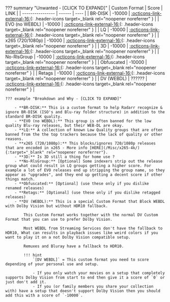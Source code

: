 ??? summary "Unwanted - [CLICK TO EXPAND]"
    | Custom Format    | Score  | LINK |
    | ---------------- | ------ | ---- |
    | BR-DISK          | -10000 | [:octicons-link-external-16:](/Radarr/Radarr-collection-of-custom-formats/#br-disk){: .header-icons target=_blank rel="noopener noreferrer" } |
    | EVO (no WEBDL)   | -10000 | [:octicons-link-external-16:](/Radarr/Radarr-collection-of-custom-formats/#evo-no-webdl){: .header-icons target=_blank rel="noopener noreferrer" } |
    | LQ               | -10000 | [:octicons-link-external-16:](/Radarr/Radarr-collection-of-custom-formats/#lq){: .header-icons target=_blank rel="noopener noreferrer" } |
    | x265 (720/1080p) | -10000 | [:octicons-link-external-16:](/Radarr/Radarr-collection-of-custom-formats/#x265-7201080p){: .header-icons target=_blank rel="noopener noreferrer" } |
    | 3D               | -10000 | [:octicons-link-external-16:](/Radarr/Radarr-collection-of-custom-formats/#3d){: .header-icons target=_blank rel="noopener noreferrer" } |
    | No-RlsGroup      | -10000 | [:octicons-link-external-16:](/Radarr/Radarr-collection-of-custom-formats/#no-rlsgroup){: .header-icons target=_blank rel="noopener noreferrer" } |
    | Obfuscated       | -10000 | [:octicons-link-external-16:](/Radarr/Radarr-collection-of-custom-formats/#obfuscated){: .header-icons target=_blank rel="noopener noreferrer" } |
    | Retags           | -10000 | [:octicons-link-external-16:](/Radarr/Radarr-collection-of-custom-formats/#retags){: .header-icons target=_blank rel="noopener noreferrer" } |
    | DV (WEBDL)       | ?????? | [:octicons-link-external-16:](/Radarr/Radarr-collection-of-custom-formats/#dv-webdl){: .header-icons target=_blank rel="noopener noreferrer" } |

    ??? example "Breakdown and Why - [CLICK TO EXPAND]"

        - **BR-DISK:** This is a custom format to help Radarr recognize & ignore BR-DISK (ISO's and Blu-ray folder structure) in addition to the standard BR-DISK quality.
        - **EVO (no WEBDL):** This group is often banned for the low quality Blu-ray releases, but their WEB-DL are okay.
        - **LQ:** A collection of known Low Quality groups that are often banned from the the top trackers because the lack of quality or other reasons.
        - **x265 (720/1080p):** This blocks/ignores 720/1080p releases that are encoded in x265 - More info [HERE](/Misc/x265-4k/){:target="_blank" rel="noopener noreferrer"}.
        - **3D:** Is 3D still a thing for home use ?
        - **No-RlsGroup:** [Optional] Some indexers strip out the release group what could result in LQ groups getting a higher score. For example a lot of EVO releases end up stripping the group name, so they appear as "upgrades", and they end up getting a decent score if other things match.
        - **Obfuscated:** [Optional] (use these only if you dislike renamed releases)
        - **Retags:** [Optional] (use these only if you dislike retagged releases)
        - **DV (WEBDL):** This is a special Custom Format that Block WEBDL with Dolby Vision but without HDR10 fallback.

            This Custom Format works together with the normal DV Custom Format that you can use to prefer Dolby Vision.

            Most WEBDL from Streaming Services don't have the fallback to HDR10, What can results in playback issues like weird colors if you want to play it on a not Dolby Vision compatible setup.

            Remuxes and Bluray have a fallback to HDR10.

            !!! hint
                `[DV WEBDL]` = This custom format you need to score depending of your personal use and setup.

                - If you only watch your movies on a setup that completely supports Dolby Vision from start to end then give it a score of `0` or just don't add it.
                - If you (or family members you share your collection with) have a setup that doesn't support Dolby Vision then you should add this with a score of `-10000`.
